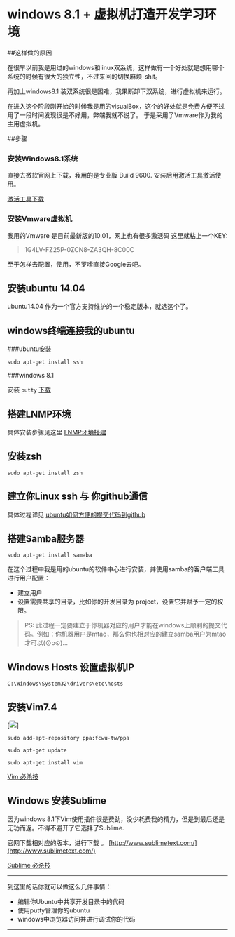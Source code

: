 # windows 8.1 + 虚拟机打造开发学习环境

##这样做的原因

在很早以前我是用过的windows和linux双系统，这样做有一个好处就是想用哪个系统的时候有很大的独立性，不过来回的切换麻烦-shit。

再加上windows8.1 装双系统很是困难，我果断卸下双系统，进行虚拟机来运行。

在进入这个阶段刚开始的时候我是用的visualBox，这个的好处就是免费方便不过用了一段时间发现很是不好用，弊端我就不说了。
于是采用了Vmware作为我的主用虚拟机。

##步骤

### 安装Windows8.1系统

直接去微软官网上下载，我用的是专业版 Build 9600.
安装后用激活工具激活使用。

[激活工具下载](http://www.xp510.com/xiazai/ossoft/win98tools/22233.html)


### 安装Vmware虚拟机
我用的Vmware 是目前最新版的10.01，网上也有很多激活码
这里就粘上一个KEY:

> 1G4LV-FZ25P-0ZCN8-ZA3QH-8C00C

至于怎样去配置，使用，不罗嗦直接Google去吧。

## 安装ubuntu 14.04
ubuntu14.04 作为一个官方支持维护的一个稳定版本，就选这个了。

## windows终端连接我的ubuntu

###ubuntu安装
```
sudo apt-get install ssh
```
###windows 8.1

安装 `putty` [下载](http://dx2.xiazaiba.com/Soft/P/PUTTY_0.63_XiaZaiBa.zip)

## 搭建LNMP环境
具体安装步骤见这里 [LNMP环境搭建](http://jmt33.github.io/mtao/Html/Linux/20140825062307_LNMP%E7%8E%AF%E5%A2%83%E6%90%AD%E5%BB%BA.html)

## 安装zsh

```
sudo apt-get install zsh
```
## 建立你Linux ssh 与 你github通信

具体过程详见 [ubuntu如何方便的提交代码到github]()

## 搭建Samba服务器

```
sudo apt-get install samaba
```
在这个过程中我是用的ubuntu的软件中心进行安装，并使用samba的客户端工具进行用户配置：

- 建立用户
- 设置需要共享的目录，比如你的开发目录为 project，设置它并赋予一定的权限。

>PS: 此过程一定要建立于你机器对应的用户才能在windows上顺利的提交代码。例如：你机器用户是mtao，那么你也相对应的建立samba用户为mtao才可以(⊙o⊙)…

## Windows Hosts 设置虚拟机IP

`C:\Windows\System32\drivers\etc\hosts`

## 安装Vim7.4

[![](http://t12.baidu.com/it/u=4158458465,727582916&fm=58)]
```
sudo add-apt-repository ppa:fcwu-tw/ppa

sudo apt-get update

sudo apt-get install vim
```

[Vim 必杀技]()

## Windows 安装Sublime
因为windows 8.1下Vim使用插件很是费劲，没少耗费我的精力，但是到最后还是无功而返。不得不避开了它选择了Sublime.

官网下载相对应的版本，进行下载 。
[http://www.sublimetext.com/](http://www.sublimetext.com/)


[Sublime 必杀技]()

------
到这里的话你就可以做这么几件事情：

- 编辑你Ubuntu中共享开发目录中的代码
- 使用putty管理你的ubuntu
- windows中浏览器访问并进行调试你的代码

------

